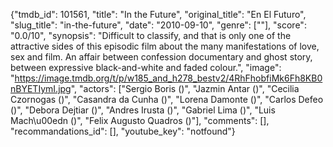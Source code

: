 {"tmdb_id": 101561, "title": "In the Future", "original_title": "En El Futuro", "slug_title": "in-the-future", "date": "2010-09-10", "genre": [""], "score": "0.0/10", "synopsis": "Difficult to classify, and that is only one of the attractive sides of this episodic film about the many manifestations of love, sex and film. An affair between confession documentary and ghost story, between expressive black-and-white and faded colour.", "image": "https://image.tmdb.org/t/p/w185_and_h278_bestv2/4RhFhobfiMk6Fh8KB0nBYETIymI.jpg", "actors": ["Sergio Boris ()", "Jazmin Antar ()", "Cecilia Czornogas ()", "Casandra da Cunha ()", "Lorena Damonte ()", "Carlos Defeo ()", "Debora Dejtiar ()", "Andres Irusta ()", "Gabriel Lima ()", "Luis Mach\u00edn ()", "Felix Augusto Quadros ()"], "comments": [], "recommandations_id": [], "youtube_key": "notfound"}